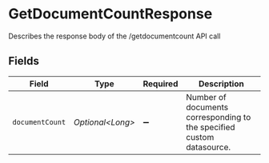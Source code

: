 # GetDocumentCountResponse

Describes the response body of the /getdocumentcount API call


## Fields

| Field                                                                 | Type                                                                  | Required                                                              | Description                                                           |
| --------------------------------------------------------------------- | --------------------------------------------------------------------- | --------------------------------------------------------------------- | --------------------------------------------------------------------- |
| `documentCount`                                                       | *Optional\<Long>*                                                     | :heavy_minus_sign:                                                    | Number of documents corresponding to the specified custom datasource. |